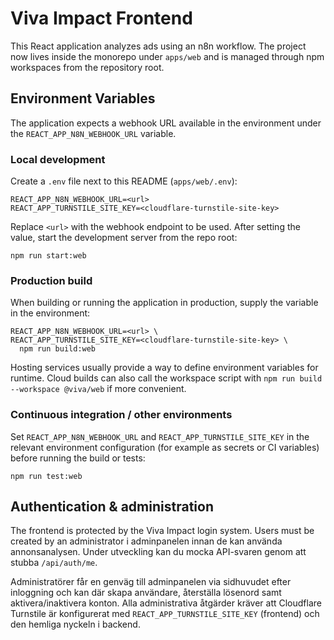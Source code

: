 # Viva Impact Frontend

This React application analyzes ads using an n8n workflow. The project now lives
inside the monorepo under `apps/web` and is managed through npm workspaces from
the repository root.

## Environment Variables

The application expects a webhook URL available in the environment under the
`REACT_APP_N8N_WEBHOOK_URL` variable.

### Local development

Create a `.env` file next to this README (`apps/web/.env`):

```
REACT_APP_N8N_WEBHOOK_URL=<url>
REACT_APP_TURNSTILE_SITE_KEY=<cloudflare-turnstile-site-key>
```

Replace `<url>` with the webhook endpoint to be used. After setting the value,
start the development server from the repo root:

```
npm run start:web
```

### Production build

When building or running the application in production, supply the variable in
the environment:

```
REACT_APP_N8N_WEBHOOK_URL=<url> \
REACT_APP_TURNSTILE_SITE_KEY=<cloudflare-turnstile-site-key> \
  npm run build:web
```

Hosting services usually provide a way to define environment variables for
runtime. Cloud builds can also call the workspace script with
`npm run build --workspace @viva/web` if more convenient.

### Continuous integration / other environments

Set `REACT_APP_N8N_WEBHOOK_URL` and `REACT_APP_TURNSTILE_SITE_KEY` in the
relevant environment configuration (for example as secrets or CI variables)
before running the build or tests:

```
npm run test:web
```

## Authentication & administration

The frontend is protected by the Viva Impact login system. Users must be
created by an administrator i adminpanelen innan de kan använda
annonsanalysen. Under utveckling kan du mocka API-svaren genom att stubba
`/api/auth/me`.

Administratörer får en genväg till adminpanelen via sidhuvudet efter inloggning
och kan där skapa användare, återställa lösenord samt aktivera/inaktivera
konton. Alla administrativa åtgärder kräver att Cloudflare Turnstile är
konfigurerat med `REACT_APP_TURNSTILE_SITE_KEY` (frontend) och den hemliga
nyckeln i backend.
